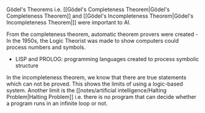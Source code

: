 Gödel's Theorems i.e. [[Gödel's Completeness Theorem|Gödel's Completeness Theorem]] and [[Gödel's Incompleteness Theorem|Gödel's Incompleteness Theorem|]] were important to AI.

From the completeness theorem, automatic theorem provers were created - In the 1950s, the Logic Theorist was made to show computers could process numbers and symbols.
- LISP and PROLOG: programming languages created to process symbolic structure

In the incompleteness theorem, we know that there are true statements which can not be proved. This shows the limits of using a logic-based system. Another limit is the [[notes/artificial intelligence/Halting Problem|Halting Problem]] i.e. there is no program that can decide whether a program runs in an infinite loop or not.